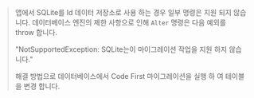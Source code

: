 > 앱에서 SQLite를 Id 데이터 저장소로 사용 하는 경우 일부 명령은 지원 되지 않습니다. 데이터베이스 엔진의 제한 사항으로 인해 `Alter` 명령은 다음 예외를 throw 합니다.
>
> "NotSupportedException: SQLite는이 마이그레이션 작업을 지원 하지 않습니다." 
>
> 해결 방법으로 데이터베이스에서 Code First 마이그레이션을 실행 하 여 테이블을 변경 합니다.
